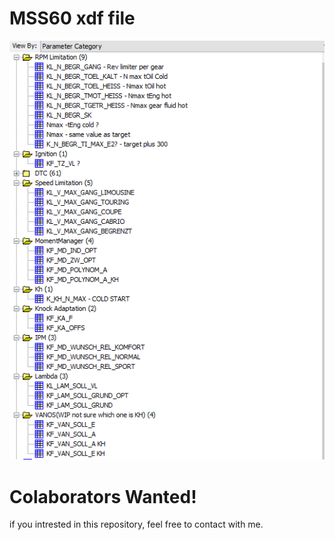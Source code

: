 # MSS60 xdf file
![XDF](images/xdf.png)

# Colaborators Wanted! 
if you intrested in this repository, feel free to contact with me.